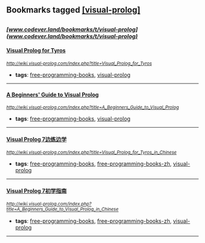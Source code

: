 ## Bookmarks tagged [[visual-prolog]](https://www.codever.land/search?q=[visual-prolog])

_<sup><sup>[www.codever.land/bookmarks/t/visual-prolog](www.codever.land/bookmarks/t/visual-prolog)</sup></sup>_
---
#### [Visual Prolog for Tyros](http://wiki.visual-prolog.com/index.php?title=Visual_Prolog_for_Tyros)
_<sup>http://wiki.visual-prolog.com/index.php?title=Visual_Prolog_for_Tyros</sup>_

* **tags**: [free-programming-books](../tagged/free-programming-books.md), [visual-prolog](../tagged/visual-prolog.md)
---
#### [A Beginners' Guide to Visual Prolog](http://wiki.visual-prolog.com/index.php?title=A_Beginners_Guide_to_Visual_Prolog)
_<sup>http://wiki.visual-prolog.com/index.php?title=A_Beginners_Guide_to_Visual_Prolog</sup>_

* **tags**: [free-programming-books](../tagged/free-programming-books.md), [visual-prolog](../tagged/visual-prolog.md)
---
#### [Visual Prolog 7边练边学](http://wiki.visual-prolog.com/index.php?title=Visual_Prolog_for_Tyros_in_Chinese)
_<sup>http://wiki.visual-prolog.com/index.php?title=Visual_Prolog_for_Tyros_in_Chinese</sup>_

* **tags**: [free-programming-books](../tagged/free-programming-books.md), [free-programming-books-zh](../tagged/free-programming-books-zh.md), [visual-prolog](../tagged/visual-prolog.md)
---
#### [Visual Prolog 7初学指南](http://wiki.visual-prolog.com/index.php?title=A_Beginners_Guide_to_Visual_Prolog_in_Chinese)
_<sup>http://wiki.visual-prolog.com/index.php?title=A_Beginners_Guide_to_Visual_Prolog_in_Chinese</sup>_

* **tags**: [free-programming-books](../tagged/free-programming-books.md), [free-programming-books-zh](../tagged/free-programming-books-zh.md), [visual-prolog](../tagged/visual-prolog.md)
---
